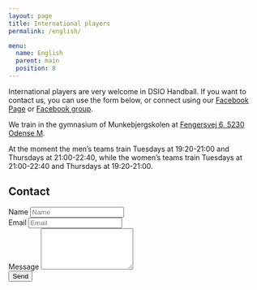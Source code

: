 ```yaml
---
layout: page
title: International players
permalink: /english/

menu:
  name: English
  parent: main
  position: 8
---
```

International players are very welcome in DSIO Handball. If you want to contact us, you can use the form below, or connect using our [Facebook Page](https://www.facebook.com/Dsiohaandbold) or [Facebook group](https://www.facebook.com/groups/30303969064/).

We train in the gymnasium of Munkebjergskolen at [Fengersvej 6, 5230 Odense M](https://maps.google.com/maps?q=Fengersvej+6,+Odense,+Denmark).

At the moment the men’s teams train Tuesdays at 19:20-21:00 and Thursdays at 21:00-22:40, while the women’s teams train Tuesdays at 21:00-22:40 and Thursdays at 19:20-21:00.

## Contact
<form role="form" action="//forms.brace.io/mail@dsiohaandbold.dk" method="post">
  <input type="hidden" name="_next" value="{{site.url}}/kontakt/?type=success&flash=Thanks for the email, we will get back to you.">
  <div class="form-group">
    <label for="name">Name</label>
    <input type="text" class="form-control" id="name" name="name" placeholder="Name">
  </div>
  <div class="form-group">
    <label for="email">Email</label>
    <input type="email" class="form-control" id="email" name="_replyto" placeholder="Email">
  </div>
  <div class="form-group">
    <label for="message">Message</label>
    <textarea rows="5" class="form-control" id="message" name="message"></textarea>
  </div>
  <button type="submit" class="btn btn-primary">Send</button>
</form>

<script src="//cdnjs.cloudflare.com/ajax/libs/purl/2.3.1/purl.min.js"></script>
<script src="/assets/js/flash.js"></script>
